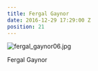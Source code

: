 ```yaml
---
title: Fergal Gaynor
date: 2016-12-29 17:29:00 Z
position: 21
---
```


![fergal_gaynor06.jpg](/uploads/fergal_gaynor06.jpg)

Fergal Gaynor